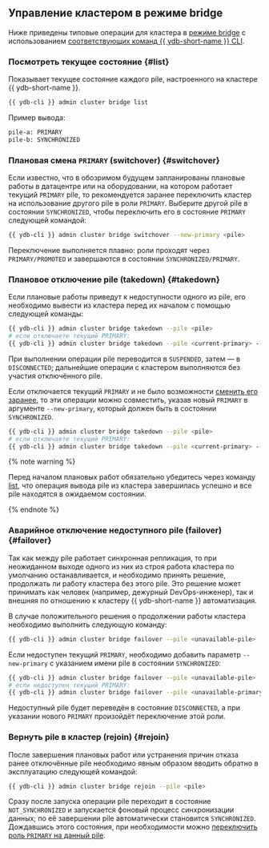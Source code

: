 ## Управление кластером в режиме bridge

Ниже приведены типовые операции для кластера в [режиме bridge](../../../concepts/bridge.md) с использованием [соответствующих команд {{ ydb-short-name }} CLI](../../../reference/ydb-cli/commands/bridge/index.md).

### Посмотреть текущее состояние {#list}

Показывает текущее состояние каждого pile, настроенного на кластере {{ ydb-short-name }}.

```bash
{{ ydb-cli }} admin cluster bridge list
```

Пример вывода:

```bash
pile-a: PRIMARY
pile-b: SYNCHRONIZED
```

### Плановая смена `PRIMARY` (switchover) {#switchover}

Если известно, что в обозримом будущем запланированы плановые работы в датацентре или на оборудовании, на котором работает текущий `PRIMARY` pile, то рекомендуется заранее переключить кластер на использование другого pile в роли `PRIMARY`. Выберите другой pile в состоянии `SYNCHRONIZED`, чтобы переключить его в состояние `PRIMARY` следующей командой:

```bash
{{ ydb-cli }} admin cluster bridge switchover --new-primary <pile>
```

Переключение выполняется плавно: роли проходят через `PRIMARY/PROMOTED` и завершаются в состоянии `SYNCHRONIZED/PRIMARY`.

### Плановое отключение pile (takedown) {#takedown}

Если плановые работы приведут к недоступности одного из pile, его необходимо вывести из кластера перед их началом с помощью следующей команды:

```bash
{{ ydb-cli }} admin cluster bridge takedown --pile <pile>
# если отключаете текущий PRIMARY:
{{ ydb-cli }} admin cluster bridge takedown --pile <current-primary> --new-primary <synchronized-pile>
```

При выполнении операции pile переводится в `SUSPENDED`, затем — в `DISCONNECTED`; дальнейшие операции с кластером выполняются без участия отключённого pile.

Если отключается текущий `PRIMARY` и не было возможности [сменить его заранее](#switchover), то эти операции можно совместить, указав новый `PRIMARY` в аргументе `--new-primary`, который должен быть в состоянии `SYNCHRONIZED`. 

```bash
{{ ydb-cli }} admin cluster bridge takedown --pile <pile>
# если отключаете текущий PRIMARY:
{{ ydb-cli }} admin cluster bridge takedown --pile <current-primary> --new-primary <synchronized-pile>
```

{% note warning %}

Перед началом плановых работ обязательно убедитесь через команду [list](#list), что операция вывода pile из кластера завершилась успешно и все pile находятся в ожидаемом состоянии.

{% endnote %}

### Аварийное отключение недоступного pile (failover) {#failover}

Так как между pile работает синхронная репликация, то при неожиданном выходе одного из них из строя работа кластера по умолчанию останавливается, и необходимо принять решение, продолжать ли работу кластера без этого pile. Это решение может принимать как человек (например, дежурный DevOps-инженер), так и внешняя по отношению к кластеру {{ ydb-short-name }} автоматизация.

В случае положительного решения о продолжении работы кластера необходимо выполнить следующую команду:

```bash
{{ ydb-cli }} admin cluster bridge failover --pile <unavailable-pile>
```

Если недоступен текущий `PRIMARY`, необходимо добавить параметр `--new-primary` с указанием имени pile в состоянии `SYNCHRONIZED`:

```bash
{{ ydb-cli }} admin cluster bridge failover --pile <unavailable-pile>
# если недоступен текущий PRIMARY:
{{ ydb-cli }} admin cluster bridge failover --pile <unavailable-primary> --new-primary <synchronized-pile>
```

Недоступный pile будет переведён в состояние `DISCONNECTED`, а при указании нового `PRIMARY` произойдёт переключение этой роли.

### Вернуть pile в кластер (rejoin) {#rejoin}

После завершения плановых работ или устранения причин отказа ранее отключённые pile необходимо явным образом вводить обратно в эксплуатацию следующей командой:

```bash
{{ ydb-cli }} admin cluster bridge rejoin --pile <pile>
```

Сразу после запуска операции pile переходит в состояние `NOT_SYNCHRONIZED` и запускается фоновый процесс синхронизации данных; по её завершении pile автоматически становится `SYNCHRONIZED`. Дождавшись этого состояния, при необходимости можно [переключить роль `PRIMARY` на данный pile](#switchover).  
